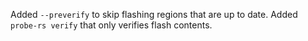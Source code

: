 Added `--preverify` to skip flashing regions that are up to date.
Added `probe-rs verify` that only verifies flash contents.